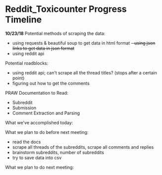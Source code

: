 # Reddit_Toxicounter Progress Timeline
**10/23/18**
Potential methods of scraping the data:
- using requests & beautiful soup to get data in html format
~~- using json links to get data in json format~~
- using reddit api

Potential roadblocks:
- using reddit api; can't scrape all the thread titles? (stops after a certain point)
- figuring out how to get the comments

PRAW Documentation to Read:
- Subreddit
- Submission
- Comment Extraction and Parsing

What we've accomplished today:

What we plan to do before next meeting:
- read the docs
- scrape all threads of the subreddits, scrape all comments and replies
- brainstorm subreddits, number of subreddits
- try to save data into csv

What we plan to do next meeting:

